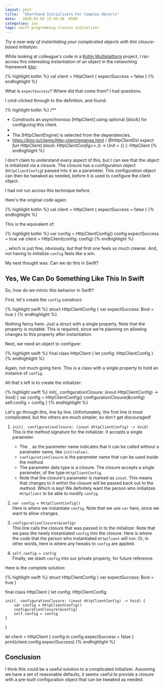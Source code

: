 ```yaml
---
layout: post
title:  "Shorthand Initializers For Complex Objects"
date:   2020-03-03 13:45:28 -0500
categories: ios
tags: swift programming closure initializer
---
```

*Try a new way of instantiating your complicated objects with this closure-based initializer.*

While looking at colleague's code in a [Kotlin Multiplatform][kmp] project, I ran across this interesting instantiation of an object in the networking framework [ktor][ktor]:

{% highlight kotlin %}
val client = HttpClient {
    expectSuccess = false
}
{% endhighlight %}

What is `expectSuccess`? Where did that come from? I had questions.

I cmd-clicked through to the definition, and found:

{% highlight kotlin %}
/**
 * Constructs an asynchronous [HttpClient] using optional [block] for configuring this client.
 *
 * The [HttpClientEngine] is selected from the dependencies.
 * https://ktor.io/clients/http-client/engines.html
 */
@HttpClientDsl
expect fun HttpClient(
    block: HttpClientConfig<*>.() -> Unit = {}
): HttpClient
{% endhighlight %}

I don't claim to understand every aspect of this, but I can see that the object is initialized via a closure. The closure has a configuration object (`HttpClientConfig`) passed into it as a parameter. This configuration object can then be tweaked as needed, before it is used to configure the client object.

I had not run across this technique before.

Here's the original code again:

{% highlight kotlin %}
val client = HttpClient {
    expectSuccess = false
}
{% endhighlight %}

This is the equivalent of:

{% highlight kotlin %}
var config = HttpClientConfig()
config.expectSuccess = true
val client = HttpClient(config: config)
{% endhighlight %}

...which is just fine, obviously, but that first one feels so much cleaner. And, not having to initialize `config` feels like a win.

My next thought was: Can we do this in Swift?

Yes, We Can Do Something Like This In Swift
-------------------------------------------

So, how do we mimic this behavior in Swift?

First, let's create the `config` construct:

{% highlight swift %}
struct HttpClientConfig {
    var expectSuccess: Bool = true
}
{% endhighlight %}

Nothing fancy here: Just a struct with a single property. Note that the property is mutable: This is required, since we're planning on allowing changes to this property after instantiation.

Next, we need an object to configure:

{% highlight swift %}
final class HttpClient {
    let config: HttpClientConfig
}
{% endhighlight %}

Again, not much going here. This is a class with a single property to hold an instance of `config`.

All that's left is to create the initializer:

{% highlight swift %}
init(_ configurationClosure: (inout HttpClientConfig) -> Void) {
    var config = HttpClientConfig()
    configurationClosure(&config)
    self.config = config
}
{% endhighlight %}

Let's go through this, line by line. Unfortunately, the first line is most complicated, but the others are much simpler, so don't get discouraged!

1. `init(_ configurationClosure: (inout HttpClientConfig) -> Void)`  
    This is the method signature for the initializer. It accepts a single parameter.
      - The `_` as the parameter name indicates that it can be called without a parameter name, like `init(value)`.
      - `configurationClosure` is the parameter name that can be used inside the method.
      - The parameter data type is a closure. The closure accepts a single parameter, of the type `HttpClientConfig`.
      - Note that the closure's parameter is marked as `inout`. This means that changes to it within the closure will be passed back out to the method. Which is key! We definitely want the person who initializes `HttpClient` to be able to modify `config`.


2. `var config = HttpClientConfig()`  
    Here is where we instantiate `config`. Note that we use `var` here, since we want to allow changes.

3. `configurationClosure(&config)`  
    This line calls the closure that was passed in to the initializer. Note that we pass the newly instantiated `config` into the closure. Here is where the code that the person who instantiated `HttpClient` will run: Or, in other words, here is where any tweaks to `config` are applied.

4. `self.config = config`  
    Finally, we stash `config` into our private property, for future reference.

Here is the complete solution:

{% highlight swift %}
struct HttpClientConfig {
    var expectSuccess: Bool = true
}

final class HttpClient {
    let config: HttpClientConfig

    init(_ configurationClosure: (inout HttpClientConfig) -> Void) {
        var config = HttpClientConfig()
        configurationClosure(&config)
        self.config = config
    }
}

let client = HttpClient {
    config in
    config.expectSuccess = false
}
print(client.config.expectSuccess)
{% endhighlight %}

Conclusion
----------
I think this could be a useful solution to a complicated initializer. Assuming we have a set of reasonable defaults, it seems useful to provide a closure with a pre-built configuration object that can be tweaked as needed.

[kmp]: https://kotlinlang.org/docs/reference/multiplatform.html
[ktor]: https://ktor.io/
